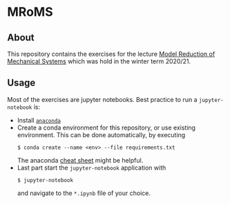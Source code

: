 # MRoMS

## About
This repository contains the exercises for the lecture 
[Model Reduction of Mechanical Systems](https://www.itm.uni-stuttgart.de/en/courses/lectures/modellreduktion-mechanischer-systeme/)
which was hold in the winter term 2020/21.

## Usage
Most of the exercises are jupyter notebooks.
Best practice to run a ```jupyter-notebook``` is:
* Install [```anaconda```](https://docs.anaconda.com/anaconda/install/)
* Create a conda environment for this repository, or use existing environment.
This can be done automatically, by executing
  ````shell script
  $ conda create --name <env> --file requirements.txt
  ````
  The anaconda [cheat sheet](https://docs.conda.io/projects/conda/en/4.6.0/_downloads/52a95608c49671267e40c689e0bc00ca/conda-cheatsheet.pdf) 
  might be helpful.
* Last part start the ```jupyter-notebook``` application with
  ````shell script
  $ jupyter-notebook
  ````
  and navigate to the ```*.ipynb``` file of your choice.